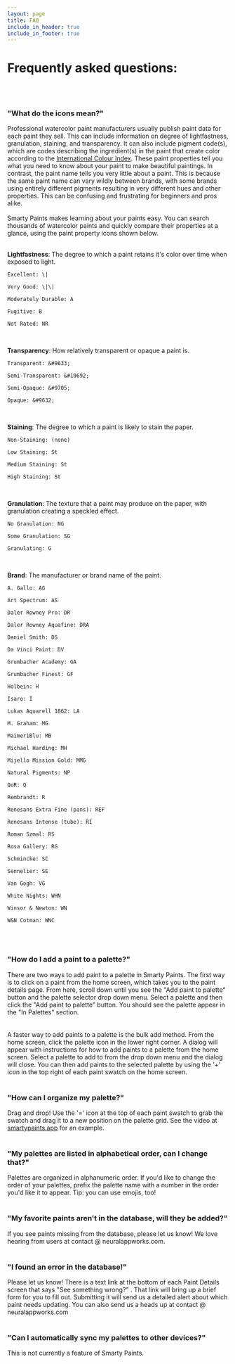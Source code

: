 ```yaml
---
layout: page
title: FAQ
include_in_header: true
include_in_footer: true
---
```


# Frequently asked questions: 
<br>
<br>

### "What do the icons mean?"  
Professional watercolor paint manufacturers usually publish paint data for each paint they sell. This can include information on degree of lightfastness, granulation, staining, and transparency. It can also include pigment code(s), which are codes describing the ingredient(s) in the paint that create color according to the [International Colour Index](https://colour-index.com/). These paint properties tell you what you need to know about your paint to make beautiful paintings. In contrast, the paint name tells you very little about a paint. This is because the same paint name can vary wildly between brands, with some brands using entirely different pigments resulting in very different hues and other properties. This can be confusing and frustrating for beginners and pros alike.
<br> 
<br> 
Smarty Paints makes learning about your paints easy. You can search thousands of watercolor paints and quickly compare their properties at a glance, using the paint property icons shown below. 
<br> 
<br>

**Lightfastness**:
The degree to which a paint retains it's color over time when exposed to light. 

    Excellent: \|

    Very Good: \|\|

    Moderately Durable: A

    Fugitive: B

    Not Rated: NR

<br>  

**Transparency**:
How relatively transparent or opaque a paint is.

    Transparent: &#9633;

    Semi-Transparent: &#10692;

    Semi-Opaque: &#9705;

    Opaque: &#9632;

<br>  

**Staining**:
The degree to which a paint is likely to stain the paper.

    Non-Staining: (none)

    Low Staining: St

    Medium Staining: St

    High Staining: St

<br>     

**Granulation**:
The texture that a paint may produce on the paper, with granulation creating a speckled effect.
    
    No Granulation: NG
    
    Some Granulation: SG
    
    Granulating: G

<br>   

**Brand**:
The manufacturer or brand name of the paint.
    
    A. Gallo: AG
    
    Art Spectrum: AS
    
    Daler Rowney Pro: DR
    
    Daler Rowney Aquafine: DRA
    
    Daniel Smith: DS
    
    Da Vinci Paint: DV
    
    Grumbacher Academy: GA
    
    Grumbacher Finest: GF
    
    Holbein: H
    
    Isaro: I
    
    Lukas Aquarell 1862: LA
    
    M. Graham: MG
    
    MaimeriBlu: MB
    
    Michael Harding: MH
    
    Mijello Mission Gold: MMG
    
    Natural Pigments: NP
    
    QoR: Q
    
    Rembrandt: R
    
    Renesans Extra Fine (pans): REF
    
    Renesans Intense (tube): RI
    
    Roman Szmal: RS
    
    Rosa Gallery: RG
    
    Schmincke: SC
    
    Sennelier: SE
    
    Van Gogh: VG
    
    White Nights: WHN
    
    Winsor & Newton: WN
    
    W&N Cotman: WNC
<br> <br>

### "How do I add a paint to a palette?"
There are two ways to add paint to a palette in Smarty Paints. The first way is to click on a paint from the home screen, which takes you to the paint details page. From here, scroll down until you see the "Add paint to palette" button and the palette selector drop down menu. Select a palette and then click the "Add paint to palette" button. You should see the palette appear in the "In Palettes" section. 
<br><br>    
A faster way to add paints to a palette is the bulk add method. From the home screen, click the palette icon in the lower right corner. A dialog will appear with instructions for how to add paints to a palette from the home screen. Select a palette to add to from the drop down menu and the dialog will close. You can then add paints to the selected palette by using the '+' icon in the top right of each paint swatch on the home screen. 
<br> <br> 

### "How can I organize my palette?" 
Drag and drop! Use the '=' icon at the top of each paint swatch to grab the swatch and drag it to a new position on the palette grid. See the video at [smartypaints.app](https://smartypaints.app) for an example. 
<br>  <br> 

### "My palettes are listed in alphabetical order, can I change that?"
Palettes are organized in alphanumeric order. If you'd like to change the order of your palettes, prefix the palette name with a number in the order you'd like it to appear. Tip: you can use emojis, too! 
<br>  <br> 

### "My favorite paints aren't in the database, will they be added?"
If you see paints missing from the database, please let us know! We love hearing from users at contact @ neuralappworks.com.
<br> <br> 

### "I found an error in the database!"
Please let us know! There is a text link at the bottom of each Paint Details screen that says "See something wrong?" . That link will bring up a brief form for you to fill out. Submitting it will send us a detailed alert about which paint needs updating. You can also send us a heads up at contact @ neuralappworks.com
<br> <br> 

### "Can I automatically sync my palettes to other devices?"
This is not currently a feature of Smarty Paints.
<br> 
<br><br>